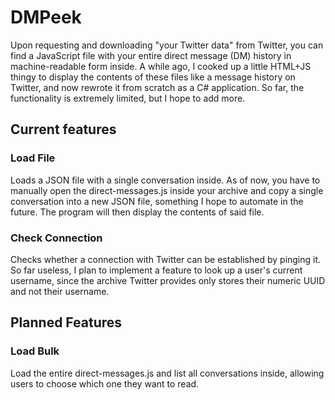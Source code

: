 # DMPeek

Upon requesting and downloading "your Twitter data" from Twitter, you can find a JavaScript file with your entire direct message (DM) history in machine-readable form inside. A while ago, I cooked up a little HTML+JS thingy to display the contents of these files like a message history on Twitter, and now rewrote it from scratch as a C# application. So far, the functionality is extremely limited, but I hope to add more.

## Current features

### Load File

Loads a JSON file with a single conversation inside. As of now, you have to manually open the direct-messages.js inside your archive and copy a single conversation into a new JSON file, something I hope to automate in the future. The program will then display the contents of said file.

### Check Connection

Checks whether a connection with Twitter can be established by pinging it. So far useless, I plan to implement a feature to look up a user's current username, since the archive Twitter provides only stores their numeric UUID and not their username.

## Planned Features

### Load Bulk

Load the entire direct-messages.js and list all conversations inside, allowing users to choose which one they want to read.
